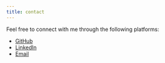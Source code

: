 ```yaml
---
title: contact
---
```


<p>Feel free to connect with me through the following platforms:</p>

<ul class="icons">
  <li>
    <a href="https://github.com/Bananbashar" class="icon brands fa-github">
      <span class="label">GitHub</span>
    </a>
  </li>
  <li>
    <a href="https://www.linkedin.com/in/banan-al-jarrah-aba125357" class="icon brands fa-linkedin">
      <span class="label">LinkedIn</span>
    </a>
  </li>
  <li>
    <a href="mailto:bbaljarrah20@ph.just.edu.jo" class="icon solid fa-envelope">
      <span class="label">Email</span>
    </a>
  </li>
</ul>
